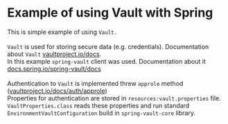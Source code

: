 # Example of using Vault with Spring

This is simple example of using `Vault.` <br><br>
`Vault` is used for storing secure data (e.g. credentials). Documentation about `Vault` [vaultproject.io/docs].<br>
In this example `spring-vault` client was used. Documentation about it [docs.spring.io/spring-vault/docs]<br>
<br>
Authentication to `Vault` is implemented threw `approle` method ([vaultproject.io/docs/auth/approle])<br>
Properties for authentication are stored in `resources:vault.properties` file. `VaultProperties.class` reads these properties and run standard `EnvironmentVaultConfiguration` build in `spring-vault-core` library.

[vaultproject.io/docs]: https://www.vaultproject.io/docs
[docs.spring.io/spring-vault/docs]: https://docs.spring.io/spring-vault/docs/current/reference/html/index.html#reference-documentation
[vaultproject.io/docs/auth/approle]: https://www.vaultproject.io/docs/auth/approle